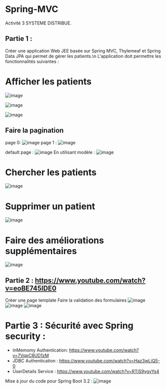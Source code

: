 # Spring-MVC
Activité 3 SYSTEME DISTRIBUE.

## Partie 1 : 
Créer une application Web JEE basée sur Spring MVC, Thylemeaf et Spring Data JPA qui permet de gérer les patients.\n
L'application doit permettre les fonctionnalités suivantes :
# Afficher les patients

![image](https://github.com/user-attachments/assets/1d141df2-51de-4326-ad23-544ac4778245)

![image](https://github.com/user-attachments/assets/92c08764-dfcf-4ae2-ba2c-bc06f7d7cb7e)

![image](https://github.com/user-attachments/assets/9da947e5-4adb-48b5-839f-b19dc0e7c7ad)

## Faire la pagination
page 0:
![image](https://github.com/user-attachments/assets/c2e18a57-8926-48a4-a618-e2a7a241966a)
page 1 :
![image](https://github.com/user-attachments/assets/2e7cfbdb-04c8-42e9-b886-7cee11ffd0b0)

default page :
![image](https://github.com/user-attachments/assets/7f16aecb-b84a-4c47-b9e7-37dcf847929b)
En utilisant modèle :
![image](https://github.com/user-attachments/assets/6e7c5576-14df-4cde-b906-9348e3068f57)

# Chercher les patients
![image](https://github.com/user-attachments/assets/9564ddc3-8afe-4ce3-9856-cb5abdd81b13)

# Supprimer un patient
![image](https://github.com/user-attachments/assets/f18a2963-713d-435c-8d26-e7fb5423082d)

# Faire des améliorations supplémentaires
![image](https://github.com/user-attachments/assets/4bff12c8-2302-4e7c-86ed-71863419e6ac)

## Partie 2  : https://www.youtube.com/watch?v=eoBE745lDE0
Créer une page template
Faire la validation des formulaires
![image](https://github.com/user-attachments/assets/7af40980-7036-4aff-b06a-922c592fc4c2)
![image](https://github.com/user-attachments/assets/93d60d56-6dcb-454a-978c-832b3de65762)
![image](https://github.com/user-attachments/assets/572aee99-0491-463b-a458-9f3e8e348e2f)

# Partie 3 : Sécurité avec Spring security  : 
   - InMemomy Authentication:  https://www.youtube.com/watch?v=7VqpC8UD1zM
   - JDBC Authentication : https://www.youtube.com/watch?v=Haz3wLiQ5-0
   - UserDetails Service : https://www.youtube.com/watch?v=RTiS9ygyYs4

Mise à jour du code pour Spring Boot 3.2 :
![image](https://github.com/user-attachments/assets/a9ea028a-edc3-49bd-aee1-873786f592f6)
